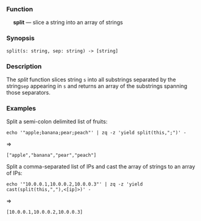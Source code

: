 ### Function

&emsp; **split** &mdash; slice a string into an array of strings

### Synopsis

```
split(s: string, sep: string) -> [string]
```
### Description

The _split_ function slices string `s` into all substrings separated by the
string`sep` appearing in `s` and returns an array of the substrings
spanning those separators.

### Examples

Split a semi-colon delimited list of fruits:
```mdtest-command
echo '"apple;banana;pear;peach"' | zq -z 'yield split(this,";")' -
```
=>
```mdtest-output
["apple","banana","pear","peach"]
```

Split a comma-separated list of IPs and cast the array of strings to an
array of IPs:
```mdtest-command
echo '"10.0.0.1,10.0.0.2,10.0.0.3"' | zq -z 'yield cast(split(this,","),<[ip]>)' -
```
=>
```mdtest-output
[10.0.0.1,10.0.0.2,10.0.0.3]
```
